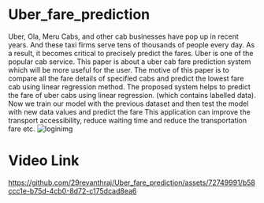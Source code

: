 # Uber_fare_prediction
Uber, Ola, Meru Cabs, and other cab businesses have pop up in recent years. And these taxi firms serve tens of thousands of people every day. As a result, it becomes critical to precisely predict the fares. 
Uber is one of the popular cab service.
This paper is about a uber cab fare prediction system which will be more useful for the user.
The motive of this paper is to compare all the fare details of specified cabs and predict the lowest fare cab using linear regression method.
The proposed system helps to predict the fare of uber cabs using linear regression.  (which contains labelled data). 
Now we train our model with the previous dataset and then test the model with new data values and predict the fare 
This application can improve the transport accessibility, reduce waiting time and reduce the transportation fare etc.
![loginimg](https://user-images.githubusercontent.com/72749991/209986185-0ed1a46f-5b23-40b1-86aa-9d7ef17c7084.jpg)
# Video Link
https://github.com/29revanthraj/Uber_fare_prediction/assets/72749991/b58ccc1e-b75d-4cb0-8d72-c175dcad8ea6

